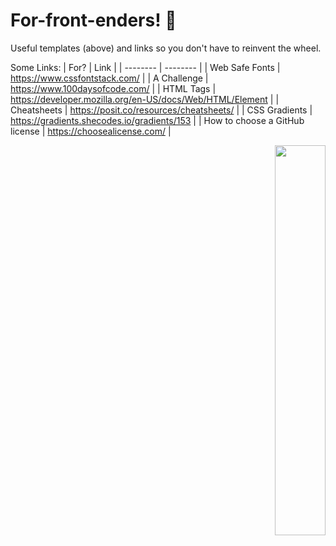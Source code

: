 # For-front-enders! 🫠
Useful templates (above) and links so you don't have to reinvent the wheel.

Some Links:
| For?     | Link | 
| -------- | -------- | 
| Web Safe Fonts  | https://www.cssfontstack.com/ | 
| A Challenge | https://www.100daysofcode.com/ |
| HTML Tags | https://developer.mozilla.org/en-US/docs/Web/HTML/Element |
| Cheatsheets | https://posit.co/resources/cheatsheets/ |
| CSS Gradients | https://gradients.shecodes.io/gradients/153 |
| How to choose a GitHub license | https://choosealicense.com/ |

<div align="right">
  <img align="right" width="40%" src="https://owlbertsio-resized.s3.amazonaws.com/Popper.psd.full.png">
</div>
